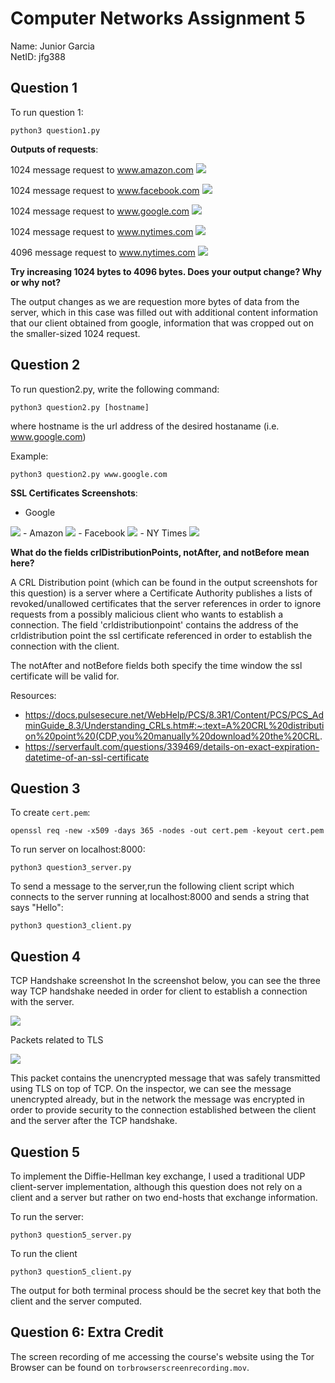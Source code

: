 # Computer Networks Assignment 5
Name: Junior Garcia  
NetID: jfg388  


## Question 1

To run question 1:

```
python3 question1.py
```

**Outputs of requests**:

1024 message request to www.amazon.com
<img src="images/amazon_1024.png">

1024 message request to www.facebook.com
<img src="images/facebook_1024.png">

1024 message request to www.google.com
<img src="images/google_1024.png">

1024 message request to www.nytimes.com
<img src="images/google_1024.png">

4096 message request to www.nytimes.com
<img src="images/google_1024.png">

**Try increasing 1024 bytes to 4096 bytes. Does your output change? Why or why not?**

The output changes as we are requestion more bytes of data from the server, which in this case was filled out with additional content information that our client obtained from google, information that was cropped out on the smaller-sized 1024 request.


## Question 2

To run question2.py, write the following command:

```
python3 question2.py [hostname]
```
where hostname is the url address of the desired hostaname (i.e. www.google.com)

Example:
```
python3 question2.py www.google.com
```

**SSL Certificates Screenshots**:    

- Google
<img src="images/sslcert_google.png">
- Amazon
<img src="images/sslcert_amazon.png">
- Facebook
<img src="images/sslcert_facebook.png">
- NY Times
<img src="images/sslcert_nytimes.png">




**What do the fields crlDistributionPoints, notAfter, and notBefore mean here?**
 
A CRL Distribution point (which can be found in the output screenshots for this question) is a server where a Certificate Authority publishes a lists of revoked/unallowed certificates that the server references in order to ignore requests from a possibly malicious client who wants to establish a connection. The field 'crldistributionpoint' contains the address of the crldistribution point the ssl certificate referenced in order to establish the connection with the client.  

The notAfter and notBefore fields both specify the time window the ssl certificate will be valid for. 


Resources:
- https://docs.pulsesecure.net/WebHelp/PCS/8.3R1/Content/PCS/PCS_AdminGuide_8.3/Understanding_CRLs.htm#:~:text=A%20CRL%20distribution%20point%20(CDP,you%20manually%20download%20the%20CRL.
- https://serverfault.com/questions/339469/details-on-exact-expiration-datetime-of-an-ssl-certificate

## Question 3

To create ```cert.pem```:
```
openssl req -new -x509 -days 365 -nodes -out cert.pem -keyout cert.pem
```

To run server on localhost:8000:

```
python3 question3_server.py
```

To send a message to the server,run the following client script which connects to the server running at localhost:8000 and sends a string that says "Hello":

```
python3 question3_client.py
```

## Question 4

TCP Handshake screenshot
In the screenshot below, you can see the three way TCP handshake needed in order for client to establish a connection with the server. 

<img src="images/tcphandshake.png">

Packets related to TLS

<img src="images/tlspacket.png">

This packet contains the unencrypted message that was safely transmitted using TLS on top of TCP. On the inspector, we can see the message unencrypted already, but in the network the message was encrypted in order to provide security to the connection established between the client and the server after the TCP handshake. 


## Question 5
To implement the Diffie-Hellman key exchange, I used a traditional UDP client-server implementation, although this question does not rely on a client and a server but rather on two end-hosts that exchange information. 

To run  the server:

```
python3 question5_server.py
```

To run the client

```
python3 question5_client.py

```
The output for both terminal process should be the secret key that both the client and the server computed.


## Question 6: Extra Credit

The screen recording of me accessing the course's website using the Tor Browser can be found on ```torbrowserscreenrecording.mov```.


